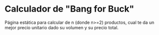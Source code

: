 # Calculador de "Bang for Buck"

Página estática para calcular de n (donde n>=2) productos, cual te da un mejor precio unitario dado su volumen y su precio total.
